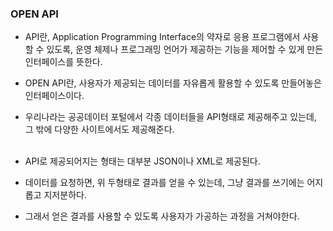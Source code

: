 
### OPEN API
 * API란, Application Programming Interface의 약자로 응용 프로그램에서 사용할 수 있도록, 운영 체제나 프로그래밍 언어가
제공하는 기능을 제어할 수 있게 만든 인터페이스를 뜻한다.

*  OPEN API란, 사용자가 제공되는 데이터를 자유롭게 활용할 수 있도록 만들어놓은 인터페이스이다.

* 우리나라는 공공데이터 포털에서 각종 데이터들을 API형태로 제공해주고 있는데, 그 밖에 다양한 사이트에서도 제공해준다.
  <br/>
  <br/>
* API로 제공되어지는 형태는 대부분 JSON이나 XML로 제공된다.

* 데이터를 요청하면, 위 두형태로 결과를 얻을 수 있는데, 그냥 결과를 쓰기에는 어지롭고 지저분하다.
* 그래서 얻은 결과를 사용할 수 있도록 사용자가 가공하는 과정을 거쳐야한다.
